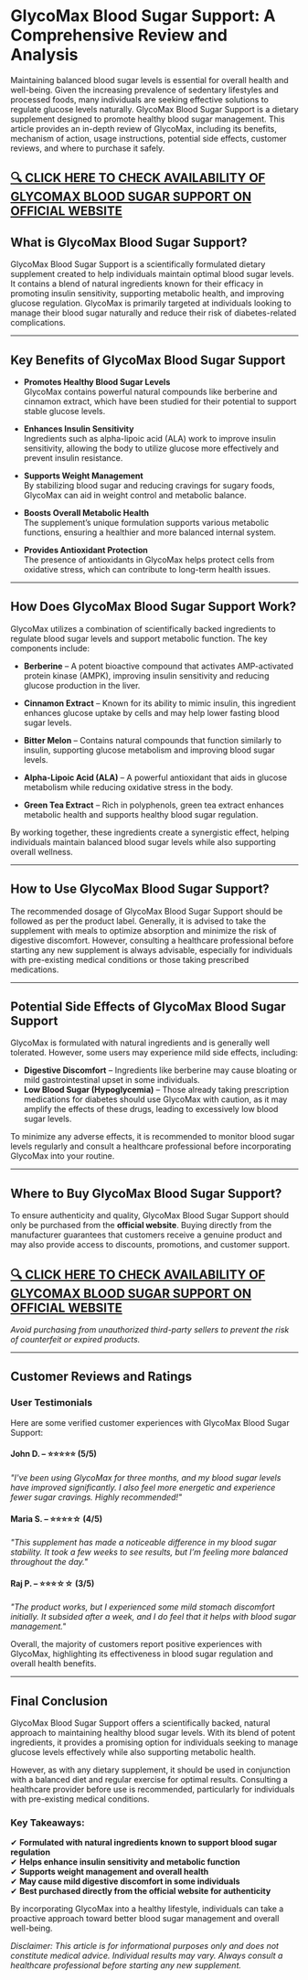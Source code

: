 # **GlycoMax Blood Sugar Support: A Comprehensive Review and Analysis**

Maintaining balanced blood sugar levels is essential for overall health and well-being. Given the increasing prevalence of sedentary lifestyles and processed foods, many individuals are seeking effective solutions to regulate glucose levels naturally. GlycoMax Blood Sugar Support is a dietary supplement designed to promote healthy blood sugar management. This article provides an in-depth review of GlycoMax, including its benefits, mechanism of action, usage instructions, potential side effects, customer reviews, and where to purchase it safely.  

## [🔍 CLICK HERE TO CHECK AVAILABILITY OF GLYCOMAX BLOOD SUGAR SUPPORT ON OFFICIAL WEBSITE](https://farmscbdoil.com/glycomax-blood-sugar-support/)

## **What is GlycoMax Blood Sugar Support?**  

GlycoMax Blood Sugar Support is a scientifically formulated dietary supplement created to help individuals maintain optimal blood sugar levels. It contains a blend of natural ingredients known for their efficacy in promoting insulin sensitivity, supporting metabolic health, and improving glucose regulation. GlycoMax is primarily targeted at individuals looking to manage their blood sugar naturally and reduce their risk of diabetes-related complications.  

---

## **Key Benefits of GlycoMax Blood Sugar Support**  

- **Promotes Healthy Blood Sugar Levels**  
  GlycoMax contains powerful natural compounds like berberine and cinnamon extract, which have been studied for their potential to support stable glucose levels.  

- **Enhances Insulin Sensitivity**  
  Ingredients such as alpha-lipoic acid (ALA) work to improve insulin sensitivity, allowing the body to utilize glucose more effectively and prevent insulin resistance.  

- **Supports Weight Management**  
  By stabilizing blood sugar and reducing cravings for sugary foods, GlycoMax can aid in weight control and metabolic balance.  

- **Boosts Overall Metabolic Health**  
  The supplement’s unique formulation supports various metabolic functions, ensuring a healthier and more balanced internal system.  

- **Provides Antioxidant Protection**  
  The presence of antioxidants in GlycoMax helps protect cells from oxidative stress, which can contribute to long-term health issues.  

---

## **How Does GlycoMax Blood Sugar Support Work?**  

GlycoMax utilizes a combination of scientifically backed ingredients to regulate blood sugar levels and support metabolic function. The key components include:  

- **Berberine** – A potent bioactive compound that activates AMP-activated protein kinase (AMPK), improving insulin sensitivity and reducing glucose production in the liver.  

- **Cinnamon Extract** – Known for its ability to mimic insulin, this ingredient enhances glucose uptake by cells and may help lower fasting blood sugar levels.  

- **Bitter Melon** – Contains natural compounds that function similarly to insulin, supporting glucose metabolism and improving blood sugar levels.  

- **Alpha-Lipoic Acid (ALA)** – A powerful antioxidant that aids in glucose metabolism while reducing oxidative stress in the body.  

- **Green Tea Extract** – Rich in polyphenols, green tea extract enhances metabolic health and supports healthy blood sugar regulation.  

By working together, these ingredients create a synergistic effect, helping individuals maintain balanced blood sugar levels while also supporting overall wellness.  

---

## **How to Use GlycoMax Blood Sugar Support?**  

The recommended dosage of GlycoMax Blood Sugar Support should be followed as per the product label. Generally, it is advised to take the supplement with meals to optimize absorption and minimize the risk of digestive discomfort. However, consulting a healthcare professional before starting any new supplement is always advisable, especially for individuals with pre-existing medical conditions or those taking prescribed medications.  

---

## **Potential Side Effects of GlycoMax Blood Sugar Support**  

GlycoMax is formulated with natural ingredients and is generally well tolerated. However, some users may experience mild side effects, including:  

- **Digestive Discomfort** – Ingredients like berberine may cause bloating or mild gastrointestinal upset in some individuals.  
- **Low Blood Sugar (Hypoglycemia)** – Those already taking prescription medications for diabetes should use GlycoMax with caution, as it may amplify the effects of these drugs, leading to excessively low blood sugar levels.  

To minimize any adverse effects, it is recommended to monitor blood sugar levels regularly and consult a healthcare professional before incorporating GlycoMax into your routine.  

---

## **Where to Buy GlycoMax Blood Sugar Support?**  

To ensure authenticity and quality, GlycoMax Blood Sugar Support should only be purchased from the **official website**. Buying directly from the manufacturer guarantees that customers receive a genuine product and may also provide access to discounts, promotions, and customer support.  

## [🔍 CLICK HERE TO CHECK AVAILABILITY OF GLYCOMAX BLOOD SUGAR SUPPORT ON OFFICIAL WEBSITE](https://farmscbdoil.com/glycomax-blood-sugar-support/)

*Avoid purchasing from unauthorized third-party sellers to prevent the risk of counterfeit or expired products.*  

---

## **Customer Reviews and Ratings**  

### **User Testimonials**  

Here are some verified customer experiences with GlycoMax Blood Sugar Support:  

#### **John D. – ⭐⭐⭐⭐⭐ (5/5)**  
*"I've been using GlycoMax for three months, and my blood sugar levels have improved significantly. I also feel more energetic and experience fewer sugar cravings. Highly recommended!"*  

#### **Maria S. – ⭐⭐⭐⭐☆ (4/5)**  
*"This supplement has made a noticeable difference in my blood sugar stability. It took a few weeks to see results, but I’m feeling more balanced throughout the day."*  

#### **Raj P. – ⭐⭐⭐☆☆ (3/5)**  
*"The product works, but I experienced some mild stomach discomfort initially. It subsided after a week, and I do feel that it helps with blood sugar management."*  

Overall, the majority of customers report positive experiences with GlycoMax, highlighting its effectiveness in blood sugar regulation and overall health benefits.  

---

## **Final Conclusion**  

GlycoMax Blood Sugar Support offers a scientifically backed, natural approach to maintaining healthy blood sugar levels. With its blend of potent ingredients, it provides a promising option for individuals seeking to manage glucose levels effectively while also supporting metabolic health.  

However, as with any dietary supplement, it should be used in conjunction with a balanced diet and regular exercise for optimal results. Consulting a healthcare provider before use is recommended, particularly for individuals with pre-existing medical conditions.  

### **Key Takeaways:**  
✔ **Formulated with natural ingredients known to support blood sugar regulation**  
✔ **Helps enhance insulin sensitivity and metabolic function**  
✔ **Supports weight management and overall health**  
✔ **May cause mild digestive discomfort in some individuals**  
✔ **Best purchased directly from the official website for authenticity**  

By incorporating GlycoMax into a healthy lifestyle, individuals can take a proactive approach toward better blood sugar management and overall well-being.  

*Disclaimer: This article is for informational purposes only and does not constitute medical advice. Individual results may vary. Always consult a healthcare professional before starting any new supplement.*
